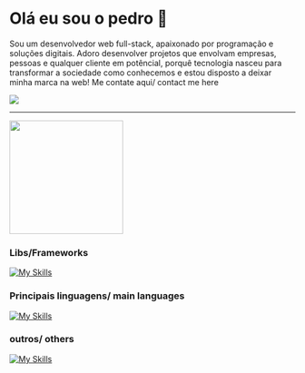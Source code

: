 # Olá eu sou o pedro 👋
Sou um desenvolvedor web full-stack, apaixonado por programação e soluções digitais. Adoro desenvolver projetos que envolvam empresas, pessoas e qualquer cliente em potêncial, porquê tecnologia nasceu para transformar a sociedade como conhecemos e estou disposto a deixar minha marca na web!
Me contate aqui/ contact me here

<a href="https://www.linkedin.com/in/pedromartinazzo/" target="_blank"><img src="https://img.shields.io/badge/-LinkedIn-%230077B5?style=for-the-badge&logo=linkedin&logoColor=white" target="_blank"></a> 

---

<a href="https://github.com/pedrosbm">
  <img height=200 align="center" src="https://github-readme-stats.vercel.app/api/top-langs?username=pedrosbm&layout=compact&langs_count=6&card_width=320&theme=dark" />
</a>

### Libs/Frameworks

[![My Skills](https://skillicons.dev/icons?i=react,vite,spring,nextjs,supabase,firebase,tailwind)](https://skillicons.dev)

### Principais linguagens/ main languages

[![My Skills](https://skillicons.dev/icons?i=js,ts,html,css,sass,java,python,postgresql)](https://skillicons.dev)

### outros/ others

[![My Skills](https://skillicons.dev/icons?i=git,godot,postman)](https://skillicons.dev)
